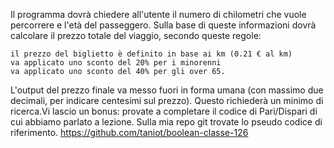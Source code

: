 Il programma dovrà chiedere all'utente il numero di chilometri che vuole percorrere e l'età del passeggero.
Sulla base di queste informazioni dovrà calcolare il prezzo totale del viaggio, secondo queste regole:

    il prezzo del biglietto è definito in base ai km (0.21 € al km)
    va applicato uno sconto del 20% per i minorenni
    va applicato uno sconto del 40% per gli over 65.

L'output del prezzo finale va messo fuori in forma umana (con massimo due decimali, per indicare centesimi sul prezzo).
Questo richiederà un minimo di ricerca.Vi lascio un bonus: provate a completare il codice di Pari/Dispari di cui abbiamo parlato a lezione.
Sulla mia repo git trovate lo pseudo codice di riferimento.
https://github.com/taniot/boolean-classe-126


